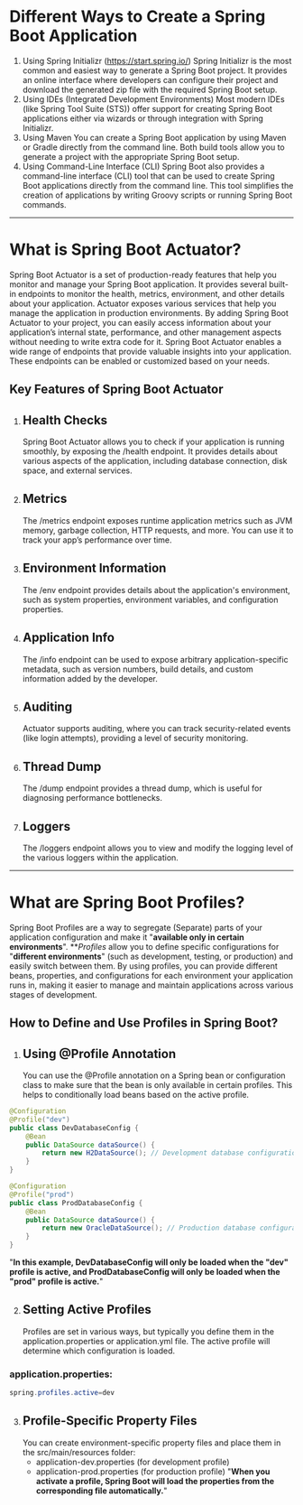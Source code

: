 # Different Ways to Create a Spring Boot Application
1. Using Spring Initializr (https://start.spring.io/)
   Spring Initializr is the most common and easiest way to generate a Spring Boot project. It provides an online interface where developers can configure their project and download the generated zip file with the required Spring Boot setup.
2. Using IDEs (Integrated Development Environments)
   Most modern IDEs (like Spring Tool Suite (STS)) offer support for creating Spring Boot applications either via wizards or through integration with Spring Initializr.
3. Using Maven
   You can create a Spring Boot application by using Maven or Gradle directly from the command line. Both build tools allow you to generate a project with the appropriate Spring Boot setup.
5. Using Command-Line Interface (CLI)
   Spring Boot also provides a command-line interface (CLI) tool that can be used to create Spring Boot applications directly from the command line. This tool simplifies the creation of applications by writing Groovy scripts or running Spring Boot commands.
***********************************************************************
# What is Spring Boot Actuator?
Spring Boot Actuator is a set of production-ready features that help you monitor and manage your Spring Boot application. It provides several built-in endpoints to monitor the health, metrics, environment, and other details about your application. Actuator exposes various services that help you manage the application in production environments.
By adding Spring Boot Actuator to your project, you can easily access information about your application’s internal state, performance, and other management aspects without needing to write extra code for it.
Spring Boot Actuator enables a wide range of endpoints that provide valuable insights into your application. These endpoints can be enabled or customized based on your needs.

## Key Features of Spring Boot Actuator
1. Health Checks
   -
   Spring Boot Actuator allows you to check if your application is running smoothly, by exposing the /health endpoint. It provides details about various aspects of the application, including database connection, disk space, and external services.
2. Metrics
   -
   The /metrics endpoint exposes runtime application metrics such as JVM memory, garbage collection, HTTP requests, and more. You can use it to track your app’s performance over time.
3. Environment Information
   -
   The /env endpoint provides details about the application's environment, such as system properties, environment variables, and configuration properties.
4. Application Info
   -
   The /info endpoint can be used to expose arbitrary application-specific metadata, such as version numbers, build details, and custom information added by the developer.
5. Auditing
   -
   Actuator supports auditing, where you can track security-related events (like login attempts), providing a level of security monitoring.
6. Thread Dump
   -
   The /dump endpoint provides a thread dump, which is useful for diagnosing performance bottlenecks.
7. Loggers
   -
   The /loggers endpoint allows you to view and modify the logging level of the various loggers within the application.
***********************************************************
# What are Spring Boot Profiles?
Spring Boot Profiles are a way to segregate (Separate) parts of your application configuration and make it "**available only in certain environments**". ***Profiles* allow you to define specific configurations for "**different environments**" (such as development, testing, or production) and easily switch between them.
By using profiles, you can provide different beans, properties, and configurations for each environment your application runs in, making it easier to manage and maintain applications across various stages of development.
## How to Define and Use Profiles in Spring Boot?
1. Using @Profile Annotation
   -
   You can use the @Profile annotation on a Spring bean or configuration class to make sure that the bean is only available in certain profiles. This helps to conditionally load beans based on the active profile.
```java
@Configuration
@Profile("dev")
public class DevDatabaseConfig {
    @Bean
    public DataSource dataSource() {
        return new H2DataSource(); // Development database configuration
    }
}

@Configuration
@Profile("prod")
public class ProdDatabaseConfig {
    @Bean
    public DataSource dataSource() {
        return new OracleDataSource(); // Production database configuration
    }
}

```
"**In this example, DevDatabaseConfig will only be loaded when the "dev" profile is active, and ProdDatabaseConfig will only be loaded when the "prod" profile is active.**"

2. Setting Active Profiles
   -
   Profiles are set in various ways, but typically you define them in the application.properties or application.yml file. The active profile will determine which configuration is loaded.
### application.properties:
```java
spring.profiles.active=dev

```
3. Profile-Specific Property Files
   -
   You can create environment-specific property files and place them in the src/main/resources folder:
   - application-dev.properties (for development profile)
   - application-prod.properties (for production profile)
"**When you activate a profile, Spring Boot will load the properties from the corresponding file automatically.**"





